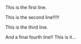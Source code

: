 This is the first line.

This is the second line!!!!!

This is the third line.

And a final fourth line!! This is it...

